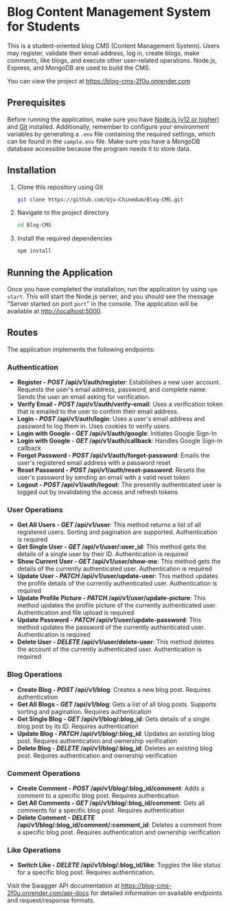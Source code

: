 # Blog Content Management System for Students

This is a student-oriented blog CMS (Content Management System). Users may register, validate their email address, log in, create blogs, make comments, like blogs, and execute other user-related operations. Node.js, Express, and MongoDB are used to build the CMS.

You can view the project at <https://blog-cms-2f0u.onrender.com>

## Prerequisites

Before running the application, make sure you have [Node.js (v12 or higher)](https://nodejs.org/en) and [Git](https://git-scm.com/downloads) installed. Additionally, remember to configure your environment variables by generating a `.env` file containing the required settings, which can be found in the `sample.env` file. Make sure you have a MongoDB database accessible because the program needs it to store data.

## Installation

1. Clone this repository using Git

   ```sh
   git clone https://github.com/Uju-Chinedum/Blog-CMS.git
   ```

2. Navigate to the project directory

   ```sh
   cd Blog-CMS
   ```

3. Install the required dependencies

   ``` sh
   npm install
   ```

## Running the Application

Once you have completed the installation, run the application by using `npm start`. This will start the Node.js server, and you should see the message "Server started on port `port`" in the console. The application will be available at <http://localhost:5000>.

## Routes

The application implements the following endpoints:

### Authentication

- **Register - _POST_ /api/v1/auth/register**: Establishes a new user account. Requests the user's email address, password, and complete name. Sends the user an email asking for verification.
- **Verify Email - _POST_ /api/v1/auth/verify-email**: Uses a verification token that is emailed to the user to confirm their email address.
- **Login - _POST_ /api/v1/auth/login**: Uses a user's email address and password to log them in. Uses cookies to verify users.
- **Login with Google - _GET_ /api/v1/auth/google**: Initiates Google Sign-In
- **Login with Google - _GET_ /api/v1/auth/callback**: Handles Google Sign-In callback
- **Forgot Password - _POST_ /api/v1/auth/forgot-password**: Emails the user's registered email address with a password reset
- **Reset Password - _POST_ /api/v1/auth/reset-password**: Resets the user's password by sending an email with a valid reset token
- **Logout - _POST_ /api/v1/auth/logout**: The presently authenticated user is logged out by invalidating the access and refresh tokens

### User Operations

- **Get All Users - _GET_ /api/v1/user**: This method returns a list of all registered users. Sorting and pagination are supported. Authentication is required
- **Get Single User - _GET_ /api/v1/user/:user_id**: This method gets the details of a single user by their ID. Authentication is required
- **Show Current User - _GET_ /api/v1/user/show-me**: This method gets the details of the currently authenticated user. Authentication is required
- **Update User - _PATCH_ /api/v1/user/update-user**: This method updates the profile details of the currently authenticated user. Authentication is required
- **Update Profile Picture - _PATCH_ /api/v1/user/update-picture**: This method updates the profile picture of the currently authenticated user. Authentication and file upload is required
- **Update Password - _PATCH_ /api/v1/user/update-password**: This method updates the password of the currently authenticated user. Authentication is required
- **Delete User - _DELETE_ /api/v1/user/delete-user**: This method deletes the account of the currently authenticated user. Authentication is required

### Blog Operations

- **Create Blog - _POST_ /api/v1/blog**: Creates a new blog post. Requires authentication
- **Get All Blogs - _GET_ /api/v1/blog**: Gets a list of all blog posts. Supports sorting and pagination. Requires authentication
- **Get Single Blog - _GET_ /api/v1/blog/:blog_id**: Gets details of a single blog post by its ID. Requires authentication
- **Update Blog - _PATCH_ /api/v1/blog/:blog_id**: Updates an existing blog post. Requires authentication and ownership verification
- **Delete Blog - _DELETE_ /api/v1/blog/:blog_id**: Deletes an existing blog post. Requires authentication and ownership verification

### Comment Operations

- **Create Comment - _POST_ /api/v1/blog/:blog_id/comment**: Adds a comment to a specific blog post. Requires authentication
- **Get All Comments - _GET_ /api/v1/blog/:blog_id/comment**: Gets all comments for a specific blog post. Requires authentication
- **Delete Comment - _DELETE_ /api/v1/blog/:blog_id/comment/:comment_id**: Deletes a comment from a specific blog post. Requires authentication and ownership verification

### Like Operations

- **Switch Like - _DELETE_ /api/v1/blog/:blog_id/like**: Toggles the like status for a specific blog post. Requires authentication.

Visit the Swagger API documentation at <https://blog-cms-2f0u.onrender.com/api-docs> for detailed information on available endpoints and request/response formats.
